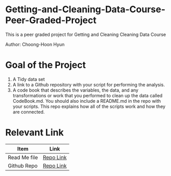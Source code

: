 # Getting-and-Cleaning-Data-Course-Peer-Graded-Project
This is a peer graded project for Getting and Cleaning Cleaning Data Course

Author: Choong-Hoon Hyun

# Goal of the Project 
1. A Tidy data set
2. A link to a Github repository with your script for performing the analysis.
3. A code book that describes the variables, the data, and any transformations or work that you performed to clean up the data called CodeBook.md. You should also include a README.md in the repo with your scripts. This repo explains how all of the scripts work and how they are connected.

# Relevant Link
Item | Link
--- | ---
Read Me file | [Repo Link](https://github.com/EaglesFans/Getting-and-Cleaning-Data-Course-Peer-Graded-Project/blob/main/README.md)
Github Repo | [Repo Link](https://github.com/EaglesFans/Getting-and-Cleaning-Data-Course-Peer-Graded-Project)

